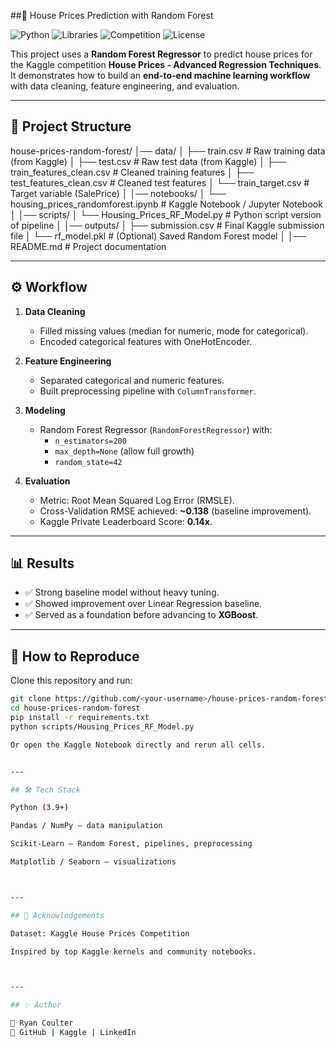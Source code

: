 ##🌲 House Prices Prediction with Random Forest

![Python](https://img.shields.io/badge/Python-3.9%2B-blue.svg)
![Libraries](https://img.shields.io/badge/Libraries-ScikitLearn%20%7C%20Pandas%20%7C%20NumPy-orange.svg)
![Competition](https://img.shields.io/badge/Kaggle-House%20Prices%20Competition-blueviolet.svg)
![License](https://img.shields.io/badge/License-MIT-green.svg)

This project uses a **Random Forest Regressor** to predict house prices for the Kaggle competition **House Prices - Advanced Regression Techniques**.  
It demonstrates how to build an **end-to-end machine learning workflow** with data cleaning, feature engineering, and evaluation.  

---

## 📂 Project Structure

house-prices-random-forest/ │── data/ │ ├── train.csv # Raw training data (from Kaggle) │ ├── test.csv # Raw test data (from Kaggle) │ ├── train_features_clean.csv # Cleaned training features │ ├── test_features_clean.csv # Cleaned test features │ └── train_target.csv # Target variable (SalePrice) │ │── notebooks/ │ └── housing_prices_randomforest.ipynb # Kaggle Notebook / Jupyter Notebook │ │── scripts/ │ └── Housing_Prices_RF_Model.py # Python script version of pipeline │ │── outputs/ │ ├── submission.csv # Final Kaggle submission file │ └── rf_model.pkl # (Optional) Saved Random Forest model │ │── README.md # Project documentation

---

## ⚙️ Workflow

1. **Data Cleaning**  
   - Filled missing values (median for numeric, mode for categorical).  
   - Encoded categorical features with OneHotEncoder.  

2. **Feature Engineering**  
   - Separated categorical and numeric features.  
   - Built preprocessing pipeline with `ColumnTransformer`.  

3. **Modeling**  
   - Random Forest Regressor (`RandomForestRegressor`) with:  
     - `n_estimators=200`  
     - `max_depth=None` (allow full growth)  
     - `random_state=42`  

4. **Evaluation**  
   - Metric: Root Mean Squared Log Error (RMSLE).  
   - Cross-Validation RMSE achieved: **~0.138** (baseline improvement).  
   - Kaggle Private Leaderboard Score: **0.14x**.  

---

## 📊 Results

- ✅ Strong baseline model without heavy tuning.  
- ✅ Showed improvement over Linear Regression baseline.  
- ✅ Served as a foundation before advancing to **XGBoost**.  

---

## 🚀 How to Reproduce

Clone this repository and run:

```bash
git clone https://github.com/<your-username>/house-prices-random-forest.git
cd house-prices-random-forest
pip install -r requirements.txt
python scripts/Housing_Prices_RF_Model.py

Or open the Kaggle Notebook directly and rerun all cells.


---

## 🛠️ Tech Stack

Python (3.9+)

Pandas / NumPy – data manipulation

Scikit-Learn – Random Forest, pipelines, preprocessing

Matplotlib / Seaborn – visualizations



---

## 📌 Acknowledgements

Dataset: Kaggle House Prices Competition

Inspired by top Kaggle kernels and community notebooks.



---

## ✨ Author

👤 Ryan Coulter
🔗 GitHub | Kaggle | LinkedIn
